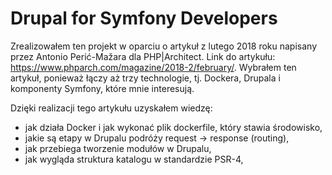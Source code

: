 # Drupal for Symfony Developers

Zrealizowałem ten projekt w oparciu o artykuł z lutego 2018 roku napisany przez Antonio Perić-Mažara dla PHP|Architect. Link do artykułu: https://www.phparch.com/magazine/2018-2/february/. Wybrałem ten artykuł, ponieważ łączy aż trzy technologie, tj. Dockera, Drupala i komponenty Symfony, które mnie interesują.

Dzięki realizacji tego artykułu uzyskałem wiedzę:
  - jak działa Docker i jak wykonać plik dockerfile, który stawia środowisko,
  - jakie są etapy w Drupalu podróży request -> response (routing),
  - jak przebiega tworzenie modułów w Drupalu,
  - jak wygląda struktura katalogu w standardzie PSR-4,
 
